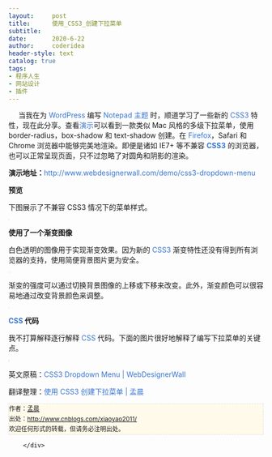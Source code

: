 ```yaml
---
layout:     post
title:      使用_CSS3_创建下拉菜单
subtitle:   
date:       2020-6-22
author:     coderidea
header-style: text
catalog: true
tags:
- 程序人生
- 网站设计
- 插件
--- 
```

<div class="postBody">
			<div id="cnblogs_post_body" class="blogpost-body"><p style="margin-left:0px;">     当我在为 <span class="bm_keywordlink"><a href="http://www.webdesignerwall.com/tag/wordpress" style="color:#3975ce;text-decoration:none;">WordPress</a></span> 编写 <a href="http://www.ndesign-studio.com/wp-themes/notepad" style="color:#3975ce;text-decoration:none;">Notepad 主题</a> 时，顺道学习了一些新的 <span class="bm_keywordlink"><a href="http://www.webdesignerwall.com/tag/css3" style="color:#3975ce;text-decoration:none;">CSS3</a></span> 特性，现在此分享。查看<a href="http://www.webdesignerwall.com/demo/css3-dropdown-menu/" style="color:#3975ce;text-decoration:none;">演示</a>可以看到一款类似 Mac 风格的多级下拉菜单，使用 border-radius，box-shadow 和 text-shadow 创建。在 <span class="bm_keywordlink"><a href="http://www.webdesignerwall.com/tag/firefox" style="color:#3975ce;text-decoration:none;">Firefox</a></span>，Safari 和 Chrome 浏览器中能够完美地渲染。即便是诸如 IE7+ 等不兼容 <strong><span class="bm_keywordlink"><span style="color:#3975ce;">CSS3</span><a href="http://www.webdesignerwall.com/tag/css3"></a></span></strong> 的浏览器，也可以正常呈现页面，只不过忽略了对圆角和阴影的渲染。</p>
<p style="margin-left:0px;"><strong style="font-style:normal;font-weight:bold;">演示地址：</strong><a href="http://www.webdesignerwall.com/demo/css3-dropdown-menu" style="color:#3975ce;text-decoration:none;">http://www.webdesignerwall.com/demo/css3-dropdown-menu</a></p>
<p style="margin-left:0px;"><strong style="font-style:normal;font-weight:bold;">预览</strong></p>
<p style="margin-left:0px;">下图展示了不兼容 <span class="bm_keywordlink">CSS3</span> 情况下的菜单样式。</p>
<p style="margin-left:0px;"><img src="http://www.webdesignerwall.com/wp-content/uploads/2010/02/different-preview.gif" alt="" style="border-style:solid;border-color:#e9e9e9;border-width:1px;" /></p>
<p style="margin-left:0px;"><strong style="font-style:normal;font-weight:bold;">使用了一个渐变图像</strong></p>
<p style="margin-left:0px;">白色透明的图像用于实现渐变效果。因为新的 <span class="bm_keywordlink"><a href="http://www.webdesignerwall.com/tag/css3" style="color:#3975ce;text-decoration:none;">CSS3</a></span> 渐变特性还没有得到所有浏览器的支持，使用简便背景图片更为安全。</p>
<p style="margin-left:0px;"><img src="http://www.webdesignerwall.com/wp-content/uploads/2010/02/gradient-image.gif" alt="" style="border-style:solid;border-color:#e9e9e9;border-width:1px;" /></p>
<p style="margin-left:0px;">渐变的强度可以通过切换背景图像的上移或下移来改变。此外，渐变颜色可以很容易地通过改变背景颜色来调整。</p>
<p style="margin-left:0px;"><img src="http://www.webdesignerwall.com/wp-content/uploads/2010/02/gradient-color-image.gif" alt="" style="border-style:solid;border-color:#e9e9e9;border-width:1px;" /></p>
<p style="margin-left:0px;"><strong style="font-style:normal;font-weight:bold;"><span class="bm_keywordlink"><a href="http://www.webdesignerwall.com/tag/css" style="color:#3975ce;text-decoration:none;">CSS</a></span> 代码</strong></p>
<p style="margin-left:0px;">我不打算解释逐行解释 <span class="bm_keywordlink"><a href="http://www.webdesignerwall.com/tag/css" style="color:#3975ce;text-decoration:none;">CSS</a></span> 代码。下面的图片很好地解释了编写下拉菜单的关键点。</p>
<p style="margin-left:0px;"><img src="http://www.webdesignerwall.com/wp-content/uploads/2010/02/menu-css.gif" alt="" style="border-style:solid;border-color:#e9e9e9;border-width:1px;" /><br /><img src="http://www.webdesignerwall.com/wp-content/uploads/2010/02/code-explanation.gif" alt="" style="border-style:solid;border-color:#e9e9e9;border-width:1px;" /></p>
<p style="margin-left:0px;">英文原稿：<a href="http://www.webdesignerwall.com/tutorials/css3-dropdown-menu/" style="color:#3975ce;text-decoration:none;">CSS3 Dropdown Menu | WebDesignerWall</a></p>
<p style="margin-left:0px;"><a href="http://www.webdesignerwall.com/tutorials/css3-dropdown-menu/" style="color:#3975ce;text-decoration:none;"></a>翻译整理：<span style="color:#3975ce;"><a href="http://www.cnblogs.com/xiaoyao2011/archive/2011/10/01/2196974.html%20" style="color:#3975ce;text-decoration:none;">使用 CSS3 创建下拉菜单</a> | <a href="http://www.cnblogs.com/xiaoyao2011/" style="color:#3975ce;text-decoration:none;">孟晨</a></span></p>


<div id="ckepop">
<div></div>
<div style="clear:both;"></div>
</div>
<div>
<p id="PSignature" style="line-height:20px;background:#FFFAEA no-repeat 2% 50%;font-size:12px;border:#e0e0e0 1px dashed;">作者：<a href="http://www.cnblogs.com/xiaoyao2011/">孟晨</a> <br /> 出处：<a href="http://www.cnblogs.com/xiaoyao2011/">http://www.cnblogs.com/xiaoyao2011/</a> <br />欢迎任何形式的转载，但请务必注明出处。</p>
</div></div><div id="MySignature"></div>
<div class="clear"></div>
<div id="blog_post_info_block">
<div id="BlogPostCategory"></div>
<div id="EntryTag"></div>
<div id="blog_post_info">
</div>
<div class="clear"></div>
<div id="post_next_prev"></div>
</div>


		</div>
